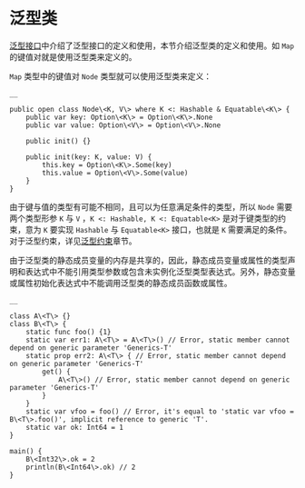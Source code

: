 
# 泛型类

[泛型接口](./user_manual/source_zh_cn/generic/generic_interface.md)中介绍了泛型接口的定义和使用，本节介绍泛型类的定义和使用。如 `Map` 的键值对就是使用泛型类来定义的。

`Map` 类型中的键值对 `Node` 类型就可以使用泛型类来定义：
    
    __
    
    public open class Node\<K, V\> where K <: Hashable & Equatable\<K\> {
        public var key: Option\<K\> = Option\<K\>.None
        public var value: Option\<V\> = Option\<V\>.None
    
        public init() {}
    
        public init(key: K, value: V) {
            this.key = Option\<K\>.Some(key)
            this.value = Option\<V\>.Some(value)
        }
    }
    
由于键与值的类型有可能不相同，且可以为任意满足条件的类型，所以 `Node` 需要两个类型形参 `K` 与 `V` ，`K <: Hashable, K <: Equatable<K>` 是对于键类型的约束，意为 `K` 要实现 `Hashable` 与 `Equatable<K>` 接口，也就是 `K` 需要满足的条件。对于泛型约束，详见[泛型约束](./user_manual/source_zh_cn/generic/generic_constraint.md)章节。

由于泛型类的静态成员变量的内存是共享的，因此，静态成员变量或属性的类型声明和表达式中不能引用类型参数或包含未实例化泛型类型表达式。另外，静态变量或属性初始化表达式中不能调用泛型类的静态成员函数或属性。
    
    __
    
    class A\<T\> {}
    class B\<T\> {
        static func foo() {1}
        static var err1: A\<T\> = A\<T\>() // Error, static member cannot depend on generic parameter 'Generics-T'
        static prop err2: A\<T\> { // Error, static member cannot depend on generic parameter 'Generics-T'
            get() {
                A\<T\>() // Error, static member cannot depend on generic parameter 'Generics-T'
            }
        }
        static var vfoo = foo() // Error, it's equal to 'static var vfoo = B\<T\>.foo()', implicit reference to generic 'T'.
        static var ok: Int64 = 1
    }
    
    main() {
        B\<Int32\>.ok = 2
        println(B\<Int64\>.ok) // 2
    }